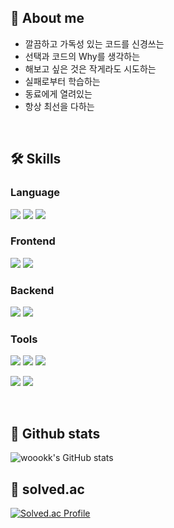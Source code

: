 ## 💬 About me

- 깔끔하고 가독성 있는 코드를 신경쓰는
- 선택과 코드의 Why를 생각하는 
- 해보고 싶은 것은 작게라도 시도하는
- 실패로부터 학습하는
- 동료에게 열려있는
- 항상 최선을 다하는

<br />

## 🛠 Skills

### Language
<img src="https://img.shields.io/badge/JavaScript-F7DF1E?style=flat-square&logo=JavaScript&logoColor=black"/> <img src="https://img.shields.io/badge/Java-007396?style=flat-square&logo=Java&logoColor=white"/> <img src="https://img.shields.io/badge/C++-00599C?style=flat-square&logo=c%2B%2B&logoColor=white"/>

### Frontend
<img src="https://img.shields.io/badge/HTML5-E34F26?style=flat-square&logo=HTML5&logoColor=white"/> <img src="https://img.shields.io/badge/CSS3-1572B6?style=flat-square&logo=CSS3&logoColor=white"/>

### Backend
<img src="https://img.shields.io/badge/Spring Boot-6DB33F?style=flat-square&logo=Spring Boot&logoColor=white"/> <img src="https://img.shields.io/badge/MySQL-4479A1?style=flat-square&logo=MySQL&logoColor=white"/>

### Tools
<img src="https://img.shields.io/badge/Git-F05032?style=flat-square&logo=Git&logoColor=white"/> <img src="https://img.shields.io/badge/Github-181717?style=flat-square&logo=Github&logoColor=white"/> <img src="https://img.shields.io/badge/NGINX-009639?style=flat-square&logo=NGINX&logoColor=white"/>

<img src="https://img.shields.io/badge/Slack-4A154B?style=flat-square&logo=Slack&logoColor=white"/> <img src="https://img.shields.io/badge/Notion-000000?style=flat-square&logo=Notion&logoColor=white"/>

<br />

## 🌱 Github stats

![woookk's GitHub stats](https://github-readme-stats.vercel.app/api?username=woookk&show_icons=true&theme=graywhite)

## 📌 solved.ac
[![Solved.ac Profile](http://mazassumnida.wtf/api/v2/generate_badge?boj=woook)](https://solved.ac/woook/)
